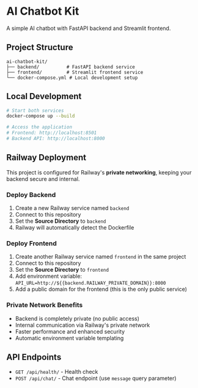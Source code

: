 # AI Chatbot Kit

A simple AI chatbot with FastAPI backend and Streamlit frontend.

## Project Structure

```
ai-chatbot-kit/
├── backend/          # FastAPI backend service
├── frontend/         # Streamlit frontend service
└── docker-compose.yml # Local development setup
```

## Local Development

```bash
# Start both services
docker-compose up --build

# Access the application
# Frontend: http://localhost:8501
# Backend API: http://localhost:8000
```

## Railway Deployment

This project is configured for Railway's **private networking**, keeping your backend secure and internal.

### Deploy Backend
1. Create a new Railway service named `backend`
2. Connect to this repository
3. Set the **Source Directory** to `backend`
4. Railway will automatically detect the Dockerfile

### Deploy Frontend
1. Create another Railway service named `frontend` in the same project
2. Connect to this repository
3. Set the **Source Directory** to `frontend`
4. Add environment variable: `API_URL=http://${{backend.RAILWAY_PRIVATE_DOMAIN}}:8000`
5. Add a public domain for the frontend (this is the only public service)

### Private Network Benefits
- Backend is completely private (no public access)
- Internal communication via Railway's private network
- Faster performance and enhanced security
- Automatic environment variable templating

## API Endpoints

- `GET /api/health/` - Health check
- `POST /api/chat/` - Chat endpoint (use `message` query parameter) 
